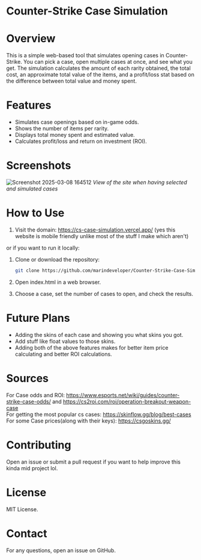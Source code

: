 # Counter-Strike Case Simulation

# Overview



This is a simple web-based tool that simulates opening cases in Counter-Strike. You can pick a case, open multiple cases at once, and see what you get. The simulation calculates the amount of each rarity obtained, the total cost, an approximate total value of the items, and a profit/loss stat based on the difference between total value and money spent.

# Features

* Simulates case openings based on in-game odds.
* Shows the number of items per rarity.
* Displays total money spent and estimated value.
* Calculates profit/loss and return on investment (ROI).

# Screenshots

![Screenshot 2025-03-08 164512](https://github.com/user-attachments/assets/71a8be55-531d-43a9-97e2-17b41510ee03)
*View of the site when having selected and simulated cases*

# How to Use

1. Visit the domain: https://cs-case-simulation.vercel.app/ (yes this website is mobile friendly unlike most of the stuff I make which aren't)

or if you want to run it locally:

1. Clone or download the repository:
   ```bash
   git clone https://github.com/marindeveloper/Counter-Strike-Case-Simulation.git
   ```


3. Open index.html in a web browser.
4. Choose a case, set the number of cases to open, and check the results.

# Future Plans

* Adding the skins of each case and showing you what skins you got. 
* Add stuff like float values to those skins.
* Adding both of the above features makes for better item price calculating and better ROI calculations.



# Sources
For Case odds and ROI: https://www.esports.net/wiki/guides/counter-strike-case-odds/ and https://cs2roi.com/roi/operation-breakout-weapon-case <br />
For getting the most popular cs cases: https://skinflow.gg/blog/best-cases <br />
For some Case prices(along with their keys): https://csgoskins.gg/

# Contributing

Open an issue or submit a pull request if you want to help improve this kinda mid project lol.

# License

MIT License.

# Contact

For any questions, open an issue on GitHub.

